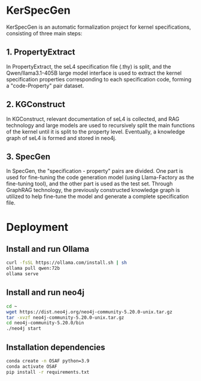 # KerSpecGen

KerSpecGen is an automatic formalization project for kernel specifications, consisting of three main steps:

## 1. PropertyExtract

In PropertyExtract, the seL4 specification file (.thy) is split, and the Qwen/llama3.1-405B large model interface is used to extract the kernel specification properties corresponding to each specification code, forming a "code-Property" pair dataset.


## 2. KGConstruct

In KGConstruct, relevant documentation of seL4 is collected, and RAG technology and large models are used to recursively split the main functions of the kernel until it is split to the property level. Eventually, a knowledge graph of seL4 is formed and stored in neo4j.


## 3. SpecGen

In SpecGen, the "specification - property" pairs are divided. One part is used for fine-tuning the code generation model (using Llama-Factory as the fine-tuning tool), and the other part is used as the test set. Through GraphRAG technology, the previously constructed knowledge graph is utilized to help fine-tune the model and generate a complete specification file.


# Deployment 
## Install and run Ollama
```bash
curl -fsSL https://ollama.com/install.sh | sh
ollama pull qwen:72b
ollama serve
```
## Install and run neo4j
```bash
cd ~
wget https://dist.neo4j.org/neo4j-community-5.20.0-unix.tar.gz
tar -xvzf neo4j-community-5.20.0-unix.tar.gz
cd neo4j-community-5.20.0/bin
./neo4j start
```
## Installation dependencies
```bash
conda create -n OSAF python=3.9
conda activate OSAF
pip install -r requirements.txt
```
